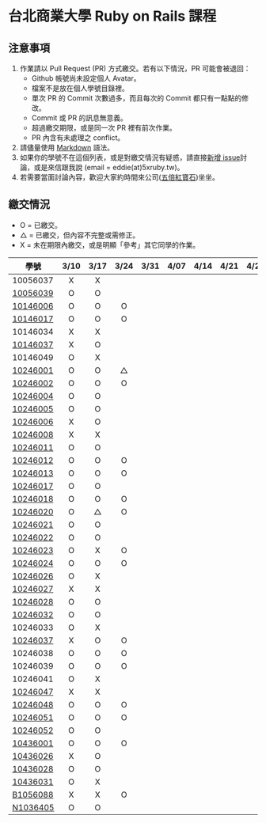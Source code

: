 # 台北商業大學 Ruby on Rails 課程

## 注意事項

1. 作業請以 Pull Request (PR) 方式繳交。若有以下情況，PR 可能會被退回：
   * Github 帳號尚未設定個人 Avatar。
   * 檔案不是放在個人學號目錄裡。
   * 單次 PR 的 Commit 次數過多，而且每次的 Commit 都只有一點點的修改。
   * Commit 或 PR 的訊息無意義。
   * 超過繳交期限，或是同一次 PR 裡有前次作業。
   * PR 內含有未處理之 conflict。
2. 請儘量使用 [Markdown](http://daringfireball.net/projects/markdown/) 語法。
3. 如果你的學號不在這個列表，或是對繳交情況有疑惑，請直接[新增 issue](https://github.com/kaochenlong/ntub_homework/issues/new)討論，或是來信跟我說 (email = eddie(at)5xruby.tw)。
4. 若需要當面討論內容，歡迎大家約時間來公司([五倍紅寶石](https://5xruby.tw/))坐坐。

## 繳交情況

* O = 已繳交。
* △ = 已繳交，但內容不完整或需修正。
* X = 未在期限內繳交，或是明顯「參考」其它同學的作業。

| 學號      |  3/10  |  3/17  |  3/24  |  3/31  |  4/07  |  4/14  |  4/21  |  4/28  |  5/05  |  5/12  |  5/19  |  5/26  |
| --------- |:------:|:------:|:------:|:------:|:------:|:------:|:------:|:------:|:------:|:------:|:------:|:------:|
| 10056037  |   X    |   X    |        |        |        |        |        |        |        |        |        |        |
| [10056039](https://github.com/michael85731)  |   O    |   O    |        |        |        |        |        |        |        |        |        |        |
| [10146006](https://github.com/benjak135765)  |   O    |   O    |   O    |        |        |        |        |        |        |        |        |        |
| [10146017](https://github.com/zerox12311)  |   O    |   O    |   O    |        |        |        |        |        |        |        |        |        |
| 10146034  |   X    |   X    |        |        |        |        |        |        |        |        |        |        |
| [10146037](https://github.com/a31011andy)  |   X    |   O    |        |        |        |        |        |        |        |        |        |        |
| 10146049  |   O    |   X    |        |        |        |        |        |        |        |        |        |        |
| [10246001](https://github.com/Lai10)  |   O    |   O    |   △    |        |        |        |        |        |        |        |        |        |
| [10246002](https://github.com/fanyaping)  |   O    |   O    |    O   |        |        |        |        |        |        |        |        |        |
| [10246004](https://github.com/Casky1108)  |   O    |   O    |        |        |        |        |        |        |        |        |        |        |
| [10246005](https://github.com/OtakuXavier)  |   O    |   O    |        |        |        |        |        |        |        |        |        |        |
| [10246006](https://github.com/taiwanboy)  |   X    |   O    |        |        |        |        |        |        |        |        |        |        |
| [10246008](https://github.com/a36love3)  |   X    |   X    |        |        |        |        |        |        |        |        |        |        |
| [10246011](https://github.com/lin19960729)  |   O    |   O    |        |        |        |        |        |        |        |        |        |        |
| [10246012](https://github.com/stefsun1126)  |   O    |   O    |   O    |        |        |        |        |        |        |        |        |        |
| [10246013](https://github.com/10246013)  |   O    |   O    |    O   |        |        |        |        |        |        |        |        |        |
| [10246017](https://github.com/a9261020)  |   O    |   O    |        |        |        |        |        |        |        |        |        |        |
| [10246018](https://github.com/shuzhenWu)  |   O    |   O    |   O    |        |        |        |        |        |        |        |        |        |
| [10246020](https://github.com/z789000d)  |   O    |   △    |    O   |        |        |        |        |        |        |        |        |        |
| [10246021](https://github.com/yulilin)  |   O    |   O    |        |        |        |        |        |        |        |        |        |        |
| [10246022](https://github.com/w6812763cm)  |   O    |   O    |        |        |        |        |        |        |        |        |        |        |
| [10246023](https://github.com/tsy9005)  |   O    |   X    |    O   |        |        |        |        |        |        |        |        |        |
| [10246024](https://github.com/k19953014)  |   O    |   O    |   O    |        |        |        |        |        |        |        |        |        |
| [10246026](https://github.com/tim64195419)  |   O    |   X    |        |        |        |        |        |        |        |        |        |        |
| [10246027](https://github.com/s033742458)  |   X    |   X    |        |        |        |        |        |        |        |        |        |        |
| [10246028](https://github.com/ntub10246028)  |   O    |   O    |        |        |        |        |        |        |        |        |        |        |
| [10246032](https://github.com/lambdaTW)  |   O    |   O    |        |        |        |        |        |        |        |        |        |        |
| 10246033  |   O    |   X    |        |        |        |        |        |        |        |        |        |        |
| [10246037](https://github.com/withney93) |   X    |   O    |   O    |        |        |        |        |        |        |        |        |        |
| 10246038  |   O    |   O    |   O    |        |        |        |        |        |        |        |        |        |
| 10246039  |   O    |   O    |   O    |        |        |        |        |        |        |        |        |        |
| 10246041  |   O    |   X    |        |        |        |        |        |        |        |        |        |        |
| [10246047](https://github.com/afresh30508)  |   X    |   X    |        |        |        |        |        |        |        |        |        |        |
| [10246048](https://github.com/tyu012206)  |   O    |   O    |    O   |        |        |        |        |        |        |        |        |        |
| [10246051](https://github.com/jiaxinxin)  |   O    |   O    |    O   |        |        |        |        |        |        |        |        |        |
| [10246052](https://github.com/zz5826578)  |   O    |   O    |        |        |        |        |        |        |        |        |        |        |
| [10436001](https://github.com/p129894881)  |   O    |   O    |   O    |        |        |        |        |        |        |        |        |        |
| [10436026](https://github.com/artery11348)  |   X    |   O    |        |        |        |        |        |        |        |        |        |        |
| [10436028](https://github.com/Hsiao-Chin-Liang)  |   O    |   O    |        |        |        |        |        |        |        |        |        |        |
| [10436031](https://github.com/Lin-Zuyang)  |   O    |   X    |        |        |        |        |        |        |        |        |        |        |
| [B1056088](https://github.com/jc-hsu)  |   X    |   X    |   O    |        |        |        |        |        |        |        |        |        |
| [N1036405](https://github.com/silvia0223y)  |   O    |   O    |        |        |        |        |        |        |        |        |        |        |

